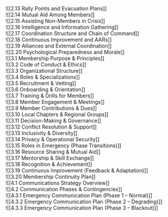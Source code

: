 ![[2.13 Rally Points and Evacuation Plans]]  
![[2.14 Mutual Aid Among Members]]  
![[2.15 Assisting Non-Members in Crisis]]  
![[2.16 Intelligence and Information Gathering]]  
![[2.17 Coordination Structure and Chain of Command]]  
![[2.18 Continuous Improvement and AARs]]  
![[2.19 Alliances and External Coordination]]  
![[2.20 Psychological Preparedness and Morale]]  
![[3.1 Membership Purpose & Principles]]  
![[3.2 Code of Conduct & Ethics]]  
![[3.3 Organizational Structure]]  
![[3.4 Roles & Specializations]]  
![[3.5 Recruitment & Vetting]]  
![[3.6 Onboarding & Orientation]]  
![[3.7 Training & Drills for Members]]  
![[3.8 Member Engagement & Meetings]]  
![[3.9 Member Contributions & Dues]]  
![[3.10 Local Chapters & Regional Groups]]  
![[3.11 Decision-Making & Governance]]  
![[3.12 Conflict Resolution & Support]]  
![[3.13 Inclusivity & Diversity]]  
![[3.14 Privacy & Operational Security]]  
![[3.15 Roles in Emergency (Phase Transitions)]]  
![[3.16 Resource Sharing & Mutual Aid]]  
![[3.17 Mentorship & Skill Exchange]]  
![[3.18 Recognition & Achievement]]  
![[3.19 Continuous Improvement (Feedback & Adaptation)]]  
![[3.20 Membership Continuity Plan]]  
![[4.1 Communications Strategy Overview]]  
![[4.2 Communication Phases & Contingencies]]  
![[4.3.1 Emergency Communication Plan (Phase 1 – Normal)]]  
![[4.3.2 Emergency Communication Plan (Phase 2 – Degrading)]]  
![[4.3.3 Emergency Communication Plan (Phase 3 – Blackout)]]